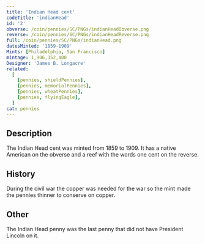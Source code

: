 ```yaml
---
title: 'Indian Head cent'
codeTitle: 'indianHead'
id: '2'
obverse: /coin/pennies/SC/PNGs/indianHeadObverse.png
reverse: /coin/pennies/SC/PNGs/indianHeadReverse.png
full: /coin/pennies/SC/PNGs/indianHead.png
datesMinted: '1859-1909'
Mints: [Philadelphia, San Francisco]
mintage: 1,906,352,400
Designer: 'James B. Longacre'
related:
  [
    [pennies, shieldPennies],
    [pennies, memorialPennies],
    [pennies, wheatPennies],
    [pennies, flyingEagle],
  ]
cat: pennies
---
```


## Description

The Indian Head cent was minted from 1859 to 1909. It has a native American on the obverse and a reef with the words one cent on the reverse.

## History

During the civil war the copper was needed for the war so the mint made the pennies thinner to conserve on copper.

## Other

The Indian Head penny was the last penny that did not have President Lincoln on it.
